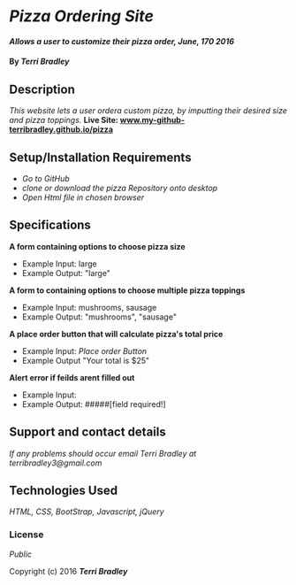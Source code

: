 # _Pizza Ordering Site_

#### _Allows a user to customize their pizza order, June, 170 2016_

#### By _**Terri Bradley**_

## Description

_This website lets a user ordera custom pizza, by imputting their desired size and pizza toppings._
**Live Site: www.my-github-terribradley.github.io/pizza**

## Setup/Installation Requirements

* _Go to GitHub_
* _clone or download the pizza Repository onto desktop_
* _Open Html file in chosen browser_

## Specifications

**A form containing options to choose pizza size**

* Example Input: large
* Example Output: "large"

**A form to containing options to choose multiple pizza toppings**

* Example Input: mushrooms, sausage
* Example Output: "mushrooms", "sausage"

**A place order button that will calculate pizza's total price**

* Example Input: *Place order Button*
* Example Output "Your total is $25"

**Alert error if feilds arent filled out**

* Example Input:
* Example Output: #####[field required!]


## Support and contact details

_If any problems should occur email Terri Bradley at terribradley3@gmail.com_

## Technologies Used

_HTML, CSS, BootStrap, Javascript, jQuery_

### License

*Public*

Copyright (c) 2016 **_Terri Bradley_**
